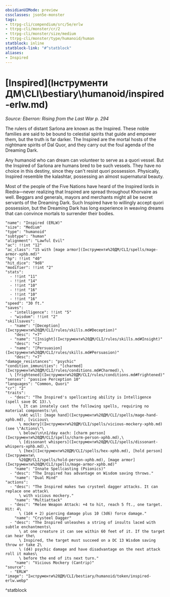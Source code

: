 ```yaml
---
obsidianUIMode: preview
cssclasses: json5e-monster
tags:
- ttrpg-cli/compendium/src/5e/erlw
- ttrpg-cli/monster/cr/2
- ttrpg-cli/monster/size/medium
- ttrpg-cli/monster/type/humanoid/human
statblock: inline
statblock-link: "#^statblock"
aliases:
- Inspired
---
```

# [Inspired](Інструменти ДМ\CLI\bestiary\humanoid/inspired-erlw.md)
*Source: Eberron: Rising from the Last War p. 294*  

The rulers of distant Sarlona are known as the Inspired. These noble families are said to be bound to celestial spirits that guide and empower them, but the truth is far darker. The Inspired are the mortal hosts of the nightmare spirits of Dal Quor, and they carry out the foul agenda of the Dreaming Dark.

Any humanoid who can dream can volunteer to serve as a quori vessel. But the Inspired of Sarlona are humans bred to be such vessels. They have no choice in this destiny, since they can't resist quori possession. Physically, Inspired resemble the kalashtar, possessing an almost supernatural beauty.

Most of the people of the Five Nations have heard of the Inspired lords in Riedra—never realizing that Inspired are spread throughout Khorvaire as well. Beggars and generals, mayors and merchants might all be secret servants of the Dreaming Dark. Such Inspired have to willingly accept quori possession, but the Dreaming Dark has long experience in weaving dreams that can convince mortals to surrender their bodies.

```statblock
"name": "Inspired (ERLW)"
"size": "Medium"
"type": "humanoid"
"subtype": "human"
"alignment": "Lawful Evil"
"ac": !!int "12"
"ac_class": "15 with [mage armor](Інструменти%20ДМ/CLI/spells/mage-armor-xphb.md)"
"hp": !!int "40"
"hit_dice": "9d8"
"modifier": !!int "2"
"stats":
  - !!int "11"
  - !!int "14"
  - !!int "10"
  - !!int "16"
  - !!int "10"
  - !!int "16"
"speed": "30 ft."
"saves":
  - "intelligence": !!int "5"
  - "wisdom": !!int "2"
"skillsaves":
  - "name": "[Deception](Інструменти%20ДМ/CLI/rules/skills.md#Deception)"
    "desc": "+7"
  - "name": "[Insight](Інструменти%20ДМ/CLI/rules/skills.md#Insight)"
    "desc": "+2"
  - "name": "[Persuasion](Інструменти%20ДМ/CLI/rules/skills.md#Persuasion)"
    "desc": "+7"
"damage_resistances": "psychic"
"condition_immunities": "[charmed](Інструменти%20ДМ/CLI/rules/conditions.md#Charmed),\
  \ [frightened](Інструменти%20ДМ/CLI/rules/conditions.md#Frightened)"
"senses": "passive Perception 10"
"languages": "Common, Quori"
"cr": "2"
"traits":
  - "desc": "The Inspired's spellcasting ability is Intelligence (spell save DC 13).\
      \ It can innately cast the following spells, requiring no material components:\n\
      \nAt will: [mage hand](Інструменти%20ДМ/CLI/spells/mage-hand-xphb.md), [vicious\
      \ mockery](Інструменти%20ДМ/CLI/spells/vicious-mockery-xphb.md) (see \"Actions\"\
      \ below)\n\n1/day each: [charm person](Інструменти%20ДМ/CLI/spells/charm-person-xphb.md),\
      \ [dissonant whispers](Інструменти%20ДМ/CLI/spells/dissonant-whispers-xphb.md),\
      \ [hex](Інструменти%20ДМ/CLI/spells/hex-xphb.md), [hold person](Інструменти\
      %20ДМ/CLI/spells/hold-person-xphb.md), [mage armor](Інструменти%20ДМ/CLI/spells/mage-armor-xphb.md)"
    "name": "Innate Spellcasting (Psionics)"
  - "desc": "The Inspired has advantage on Wisdom saving throws."
    "name": "Dual Mind"
"actions":
  - "desc": "The Inspired makes two crysteel dagger attacks. It can replace one attack\
      \ with vicious mockery."
    "name": "Multiattack"
  - "desc": "Melee Weapon Attack: +4 to hit, reach 5 ft., one target. Hit: 4\
      \ (1d4 + 2) piercing damage plus 10 (3d6) force damage."
    "name": "Crysteel Dagger"
  - "desc": "The Inspired unleashes a string of insults laced with subtle enchantments\
      \ at one creature it can see within 60 feet of it. If the target can hear the\
      \ Inspired, the target must succeed on a DC 13 Wisdom saving throw or take 2\
      \ (d4) psychic damage and have disadvantage on the next attack roll it makes\
      \ before the end of its next turn."
    "name": "Vicious Mockery (Cantrip)"
"source":
  - "ERLW"
"image": "Інструменти%20ДМ/CLI/bestiary/humanoid/token/inspired-erlw.webp"
```
^statblock